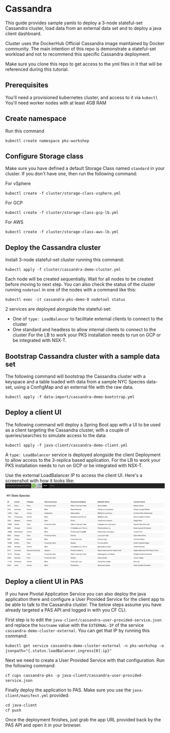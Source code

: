 # Cassandra  
This guide provides sample yamls to deploy a 3-node stateful-set Cassandra cluster, load data from an external data set and to deploy a java client dashboard.

Cluster uses the DockerHub Official Cassandra image maintained by Docker community. The main intention of this repo is demonstrate a stateful-set workload and not to recommend this specific Cassandra deployment.

Make sure you clone this repo to get access to the yml files in it that will be referenced during this tutorial.

## Prerequisites
You'll need a provisioned kubernetes cluster, and access to it via `kubectl`
You'll need worker nodes with at least 4GB RAM

## Create namespace
Run this command
```
kubectl create namespace pks-workshop
```

## Configure Storage class
Make sure you have defined a default Storage Class named `standard` in your cluster. If you don't have one, then run the following command:

For vSphere
```
kubectl create -f cluster/storage-class-vsphere.yml
```
For GCP
```
kubectl create -f cluster/storage-class-gcp-lb.yml
```
For AWS
```
kubectl create -f cluster/storage-class-aws-lb.yml
```

## Deploy the Cassandra cluster
Install 3-node stateful-set cluster running this command:
```
kubectl apply -f cluster/cassandra-demo-cluster.yml
```
Each node will be created sequentially. Wait for all nodes to be created before moving to next step.
You can also check the status of the cluster running `nodetool` in one of the nodes with a command like this:
```
kubectl exec -it cassandra-pks-demo-0 nodetool status
```
2 services are deployed alongside the stateful-set:
- One of `type: LoadBalancer` to facilitate external clients to connect to the cluster
- One standard and headless to allow internal clients to connect to the cluster
For the LB to work your PKS installation needs to run on GCP or be integrated with NSX-T.

## Bootstrap Cassandra cluster with a sample data set
The following command will bootstrap the Cassandra cluster with a keyspace and a table loaded with data from a sample NYC Species data-set, using a ConfigMap and an external file with the raw data.
```
kubectl apply -f data-import/cassandra-demo-bootstrap.yml
```

## Deploy a client UI
The following command will deploy a Spring Boot app with a UI to be used as a client targeting the Cassandra cluster, with a couple of queries/searches to simulate access to the data:
```
kubectl apply -f java-client/cassandra-demo-client.yml
```
A `type: LoadBalancer` service is deployed alongside the client Deployment to allow access to the 3-replica based application.
For the LB to work your PKS installation needs to run on GCP or be integrated with NSX-T.

Use the external LoadBalancer IP to access the client UI. Here's a screenshot with how it looks like:
![IMAGE](images/client_snapshot.png)

## Deploy a client UI in PAS
If you have Pivotal Application Service you can also deploy the java application there and configure a User Provided Service for the client app to be able to talk to the Cassandra cluster.
The below steps assume you have already targeted a PAS API and logged in with you CF CLI.

First step is to edit the `java-client/cassandra-user-provided-service.json` and replace the `hostname` value with the `EXTERNAL-IP` of the service `cassandra-demo-cluster-external`. You can get that IP by running this command:
```
kubectl get service cassandra-demo-cluster-external -n pks-workshop -o jsonpath="{.status.loadBalancer.ingress[0].ip}"
```

Next we need to create a User Provided Service with that configuration. Run the following command:
```
cf cups cassandra-pks -p java-client/cassandra-user-provided-service.json
```

Finally deploy the application to PAS. Make sure you use the `java-client/manifest.yml` provided:
```
cd java-client
cf push
```

Once the deployment finishes, just grab the app URL provided back by the PAS API and open it in your browser.
